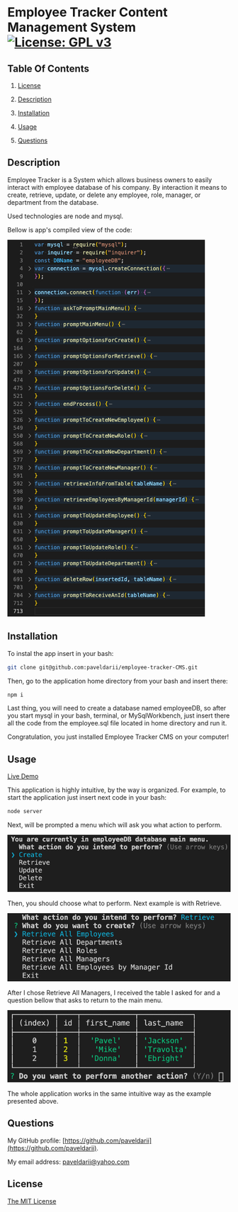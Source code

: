 # Employee Tracker Content Management System [![License: GPL v3](https://img.shields.io/badge/License-MIT-yellow.svg)](https://opensource.org/licenses/MIT)

## Table Of Contents

1. [License](#license)

2. [Description](#description)

3. [Installation](#installation)

4. [Usage](#usage)

5. [Questions](#questions)

## Description

Employee Tracker is a System which allows business owners to easily interact with employee database of his company.
By interaction it means to create, retrieve, update, or delete any employee, role, manager, or department from the database.

Used technologies are node and mysql.

Bellow is app's compiled view of the code:

![main-menu](screenshots/code.jpg)

## Installation

To instal the app insert in your bash:

```bash
git clone git@github.com:paveldarii/employee-tracker-CMS.git
```

Then, go to the application home directory from your bash and insert there:

```bash
npm i
```

Last thing, you will need to create a database named employeeDB, so after you start mysql in your bash, terminal, or MySqlWorkbench, just insert there all the code from the employee.sql file located in home directory and run it.

Congratulation, you just installed Employee Tracker CMS on your computer!

## Usage

[Live Demo](https://www.youtube.com/watch?v=HrDD6Pvx9IQ)

This application is highly intuitive, by the way is organized.
For example, to start the application just insert next code in your bash:

```bash
node server
```

Next, will be prompted a menu which will ask you what action to perform.

![main-menu](screenshots/main-menu.jpg)

Then, you should choose what to perform. Next example is with Retrieve.

![retrieve-main](screenshots/retrieve-main.png)

After I chose Retrieve All Managers, I received the table I asked for and a question bellow that asks to return to the main menu.

![manager response](screenshots/response.jpg)

The whole application works in the same intuitive way as the example presented above.

## Questions

My GitHub profile: [https://github.com/paveldarii](https://github.com/paveldarii).

My email address: paveldarii@yahoo.com

## License

[The MIT License](https://opensource.org/licenses/MIT/)
